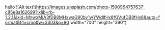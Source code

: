 hello
![Alt text](https://images.unsplash.com/photo-1500964757637-c85e8a162699?ixlib=rb-1.2.1&ixid=MnwxMjA3fDB8MHxwaG90by1wYWdlfHx8fGVufDB8fHx8&auto=format&fit=crop&w=3303&q=80  width="700" height="390")
